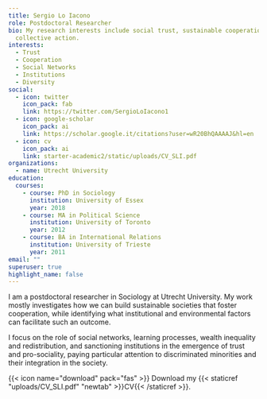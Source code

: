```yaml
---
title: Sergio Lo Iacono
role: Postdoctoral Researcher
bio: My research interests include social trust, sustainable cooperation, and
  collective action.
interests:
  - Trust
  - Cooperation
  - Social Networks
  - Institutions
  - Diversity
social:
  - icon: twitter
    icon_pack: fab
    link: https://twitter.com/SergioLoIacono1
  - icon: google-scholar
    icon_pack: ai
    link: https://scholar.google.it/citations?user=wR20BhQAAAAJ&hl=en
  - icon: cv
    icon_pack: ai
    link: starter-academic2/static/uploads/CV_SLI.pdf
organizations:
  - name: Utrecht University
education:
  courses:
    - course: PhD in Sociology
      institution: University of Essex
      year: 2018
    - course: MA in Political Science
      institution: University of Toronto
      year: 2012
    - course: BA in International Relations
      institution: University of Trieste
      year: 2011
email: ""
superuser: true
highlight_name: false
---
```







I am a postdoctoral researcher in Sociology at Utrecht University. My work mostly investigates how we can build sustainable societies that foster cooperation, while identifying what institutional and environmental factors can facilitate such an outcome. 

I focus on the role of social networks, learning processes, wealth inequality and redistribution, and sanctioning institutions in the emergence of trust and pro-sociality, paying particular attention to discriminated minorities and their integration in the society. 

{{< icon name="download" pack="fas" >}} Download my {{< staticref "uploads/CV_SLI.pdf" "newtab" >}}CV{{< /staticref >}}.